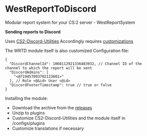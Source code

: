 # WestReportToDiscord
Modular report system for your CS:2 server - WestReportSystem

**Sending reports to Discord**

Uses [CS2-Discord-Utilities](https://github.com/NockyCZ/CS2-Discord-Utilities) Accordingly requires [customizations](https://github.com/NockyCZ/CS2-Discord-Utilities?tab=readme-ov-file#installation)

The WRTD module itself is also customized
Configuration file:
```
{
  "DiscordChannelId": 1068112921336483932, // Channel ID of the channel to which the report will be sent
  "DiscordAdmins": [
    "<@719457093702123601>"
  ], // Role <@&id> User <@id>
  "DiscordFooterTimestamp": true // true or false
}
```

Installing the module:
+ Download the archive from the [releases](https://github.com/Stimayk/WestReportToDiscord/releases)
+ Unzip to plugins
+ Customize CS2-Discord-Utilities and the module itself in /configs/plugins
+ Customize translations if necessary
